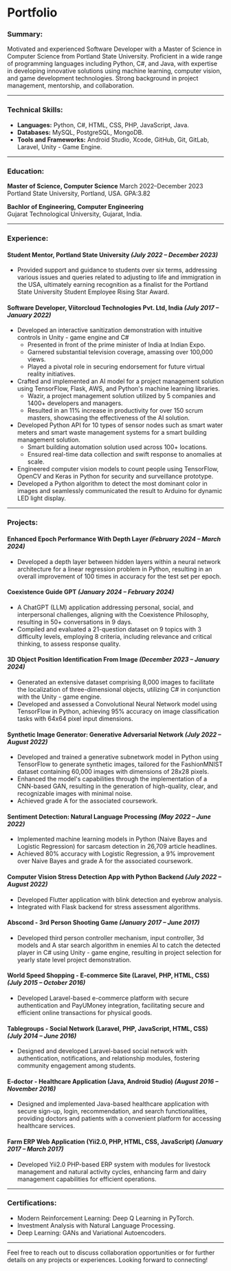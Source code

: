 # Portfolio

### Summary:
Motivated and experienced Software Developer with a Master of Science in Computer Science from Portland State University. Proficient in a wide range of programming languages including Python, C#, and Java, with expertise in developing innovative solutions using machine learning, computer vision, and game development technologies. Strong background in project management, mentorship, and collaboration.

---
### Technical Skills:
- **Languages:** Python, C#, HTML, CSS, PHP, JavaScript, Java.
- **Databases:** MySQL, PostgreSQL, MongoDB.
- **Tools and Frameworks:** Android Studio, Xcode, GitHub, Git, GitLab, Laravel, Unity - Game Engine.

---

### Education:
**Master of Science, Computer Science** 
March 2022–December 2023
Portland State University, Portland, USA. GPA:3.82

**Bachlor of Engineering, Computer Engineering**  
Gujarat Technological University, Gujarat, India.

---

### Experience:

#### Student Mentor, Portland State University *(July 2022 – December 2023)*
- Provided support and guidance to students over six terms, addressing various issues and queries
related to adjusting to life and immigration in the USA, ultimately earning recognition as a finalist for the Portland State University Student Employee Rising Star Award.

#### Software Developer, Viitorcloud Technologies Pvt. Ltd, India *(July 2017 – January 2022)*
- Developed an interactive sanitization demonstration with intuitive controls in Unity - game engine
and C#
    - Presented in front of the prime minister of India at Indian Expo.
    - Garnered substantial television coverage, amassing over 100,000 views.
    - Played a pivotal role in securing endorsement for future virtual reality initiatives.
- Crafted and implemented an AI model for a project management solution using TensorFlow, Flask, AWS, and Python's machine learning libraries.
    - Wazir, a project management solution utilized by 5 companies and 1400+ developers and managers.
    - Resulted in an 11% increase in productivity for over 150 scrum masters, showcasing the effectiveness of the AI solution.
- Developed Python API for 10 types of sensor nodes such as smart water meters and smart waste management systems for a smart building management solution.
    - Smart building automation solution used across 100+ locations.
    - Ensured real-time data collection and swift response to anomalies at scale.
- Engineered computer vision models to count people using TensorFlow, OpenCV and Keras in Python
for security and surveillance prototype.
- Developed a Python algorithm to detect the most dominant color in images and seamlessly
communicated the result to Arduino for dynamic LED light display.

---


### Projects:

#### Enhanced Epoch Performance With Depth Layer *(February 2024 – March 2024)*
- Developed a depth layer between hidden layers within a neural network architecture for a linear
regression problem in Python, resulting in an overall improvement of 100 times in accuracy for the test set per epoch.

#### Coexistence Guide GPT *(January 2024 – February 2024)*
- A ChatGPT (LLM) application addressing personal, social, and interpersonal challenges, aligning with
the Coexistence Philosophy, resulting in 50+ conversations in 9 days.
- Compiled and evaluated a 21-question dataset on 9 topics with 3 difficulty levels, employing 8
criteria, including relevance and critical thinking, to assess response quality.

#### 3D Object Position Identification From Image *(December 2023 – January 2024)*
- Generated an extensive dataset comprising 8,000 images to facilitate the localization of
three-dimensional objects, utilizing C# in conjunction with the Unity - game engine.
- Developed and assessed a Convolutional Neural Network model using TensorFlow in Python, achieving 95% accuracy on image classification tasks with 64x64 pixel input dimensions.

#### Synthetic Image Generator: Generative Adversarial Network *(July 2022 – August 2022)*
- Developed and trained a generative subnetwork model in Python using TensorFlow to generate synthetic images, tailored for the FashionMNIST dataset containing 60,000 images with dimensions of
28x28 pixels.
- Enhanced the model's capabilities through the implementation of a CNN-based GAN, resulting in the
generation of high-quality, clear, and recognizable images with minimal noise.
- Achieved grade A for the associated coursework.

#### Sentiment Detection: Natural Language Processing *(May 2022 – June 2022)*
- Implemented machine learning models in Python (Naive Bayes and Logistic Regression) for sarcasm detection in 26,709 article headlines.
- Achieved 80% accuracy with Logistic Regression, a 9% improvement over Naive Bayes and grade A for
the associated coursework.

#### Computer Vision Stress Detection App with Python Backend *(July 2022 – August 2022)*
- Developed Flutter application with blink detection and eyebrow analysis.
- Integrated with Flask backend for stress assessment algorithms.

#### Abscond - 3rd Person Shooting Game *(January 2017 – June 2017)*
- Developed third person controller mechanism, input controller, 3d models and A star search algorithm in enemies AI to catch the detected player in C# using Unity - game engine, resulting in
project selection for yearly state level project demonstration.

#### World Speed Shopping - E-commerce Site (Laravel, PHP, HTML, CSS) *(July 2015 – October 2016)*
- Developed Laravel-based e-commerce platform with secure authentication and PayUMoney integration, facilitating secure and efficient online transactions for physical goods.

#### Tablegroups - Social Network (Laravel, PHP, JavaScript, HTML, CSS) *(July 2014 – June 2016)*
- Designed and developed Laravel-based social network with authentication, notifications, and
relationship modules, fostering community engagement among students.

#### E-doctor - Healthcare Application (Java, Android Studio) *(August 2016 – November 2016)*
- Designed and implemented Java-based healthcare application with secure sign-up, login, recommendation, and search functionalities, providing doctors and patients with a convenient
platform for accessing healthcare services.

#### Farm ERP Web Application (Yii2.0, PHP, HTML, CSS, JavaScript) *(January 2017 – March 2017)*
- Developed Yii2.0 PHP-based ERP system with modules for livestock management and natural activity
cycles, enhancing farm and dairy management capabilities for efficient operations.

---

### Certifications:
- Modern Reinforcement Learning: Deep Q Learning in PyTorch.
- Investment Analysis with Natural Language Processing.
- Deep Learning: GANs and Variational Autoencoders.

---

Feel free to reach out to discuss collaboration opportunities or for further details on any projects or experiences. Looking forward to connecting!